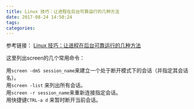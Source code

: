 ```yaml
---
title: Linux 技巧：让进程在后台可靠运行的几种方法
date: 2017-08-24 14:50:24
tags:
categories:
---
```


参考链接： [Linux 技巧：让进程在后台可靠运行的几种方法](https://www.ibm.com/developerworks/cn/linux/l-cn-nohup/index.html)

这里列出screen的几个常用命令：

用`screen -dmS session_name`来建立一个处于断开模式下的会话（并指定其会话名）。  
用`screen -list` 来列出所有会话。  
用`screen -r session_name`来重新连接指定会话。  
用快捷键`CTRL-a d` 来暂时断开当前会话。  


